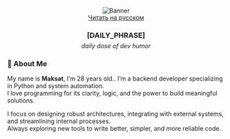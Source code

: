 <p align="center">
  <img src="https://i.imgur.com/XuNohBx.gif" alt="Banner" style="margin-bottom: -15;" />
</p>
<p align="center">
  <a href="README.ru.md">Читать на русском</a>
</p>

<h3 align="center" style="margin-bottom: 6px;">[DAILY_PHRASE]</h3>
<p align="center" style="margin-top: 0;"><i>daily dose of dev humor</i></p>

### 🧠 About Me

My name is **Maksat**, I’m 28 years old.. I’m a backend developer specializing in Python and system automation.  
I love programming for its clarity, logic, and the power to build meaningful solutions.

I focus on designing robust architectures, integrating with external systems, and streamlining internal processes.  
Always exploring new tools to write better, simpler, and more reliable code.
